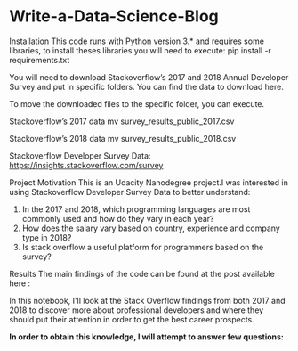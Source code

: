 # Write-a-Data-Science-Blog 

Installation
This code runs with Python version 3.* and requires some libraries, to install theses libraries you will need to execute:
pip install -r requirements.txt

You will need to download Stackoverflow’s 2017 and 2018 Annual Developer Survey and put in specific folders. You can find the data to download here.

To move the downloaded files to the specific folder, you can execute.

Stackoverflow’s 2017 data
mv survey_results_public_2017.csv 

Stackoverflow’s 2018 data
mv survey_results_public_2018.csv 

Stackoverflow Developer Survey Data: https://insights.stackoverflow.com/survey

Project Motivation
This is an Udacity Nanodegree project.I was interested in using Stackoverflow Developer Survey Data to better understand:
1) In the 2017 and 2018, which programming languages are most commonly used and how do they vary in each year?  
2) How does the salary vary based on country, experience and company type in 2018?  
3) Is stack overflow a useful platform for programmers based on the survey?  

Results
The main findings of the code can be found at the post available here : 

In this notebook, I'll look at the Stack Overflow findings from both 2017 and 2018 to discover more about professional developers and where they should put their attention in order to get the best career prospects.

**In order to obtain this knowledge, I will attempt to answer few questions:**  





